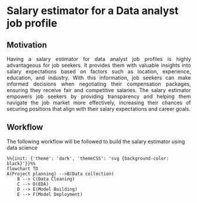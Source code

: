 # Salary estimator for a Data analyst job profile

## Motivation

<div style="text-align: justify">Having a salary estimator for data analyst job profiles is highly advantageous for job seekers. It provides them with valuable insights into salary expectations based on factors such as location, experience, education, and industry. With this information, job seekers can make informed decisions when negotiating their compensation packages, ensuring they receive fair and competitive salaries. The salary estimator empowers job seekers by providing transparency and helping them navigate the job market more effectively, increasing their chances of securing positions that align with their salary expectations and career goals.</div>

## Workflow 

The following workflow will be followed to build the salary estimator using data science

```mermaid
%%{init: {'theme': 'dark', 'themeCSS': 'svg {background-color: black}'}}%%
flowchart TD
A(Project planning) -->B(Data collection)
    B --> C(Data Cleaning)
    C --> D(EDA)
    D --> E(Model Building)
    E --> F(Model Deployment)
```


